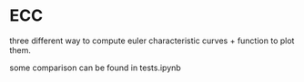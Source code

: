 # ECC

three different way to compute euler characteristic curves + function to plot them.

some comparison can be found in tests.ipynb

